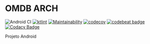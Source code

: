 # OMDB ARCH

![Android CI](https://github.com/rafaelmeteoro/omdb-arch/workflows/Android%20CI/badge.svg?branch=develop&event=pull_request)
[![ktlint](https://img.shields.io/badge/code%20style-%E2%9D%A4-FF4081.svg)](https://ktlint.github.io/)
[![Maintainability](https://api.codeclimate.com/v1/badges/1c9f27aae4ba479e7917/maintainability)](https://codeclimate.com/github/rafaelmeteoro/omdb-arch/maintainability)
[![codecov](https://codecov.io/gh/rafaelmeteoro/omdb-arch/branch/master/graph/badge.svg)](https://codecov.io/gh/rafaelmeteoro/omdb-arch)
[![codebeat badge](https://codebeat.co/badges/f64da773-488c-414d-9961-17058c8e9672)](https://codebeat.co/projects/github-com-rafaelmeteoro-omdb-arch-master)
[![Codacy Badge](https://app.codacy.com/project/badge/Grade/60749a7303ea4043b5f50e2f286974ed)](https://www.codacy.com/manual/rafaelmeteoro/omdb-arch?utm_source=github.com&amp;utm_medium=referral&amp;utm_content=rafaelmeteoro/omdb-arch&amp;utm_campaign=Badge_Grade)

Projeto Android